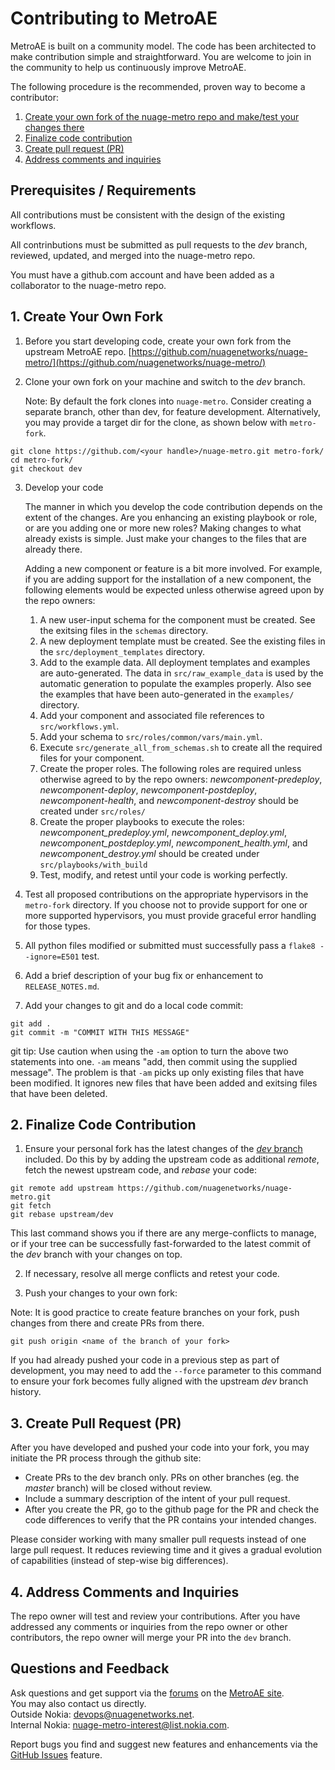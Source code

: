 # Contributing to MetroAE

MetroAE is built on a community model. The code has been architected to make contribution simple and straightforward. You are welcome to join in the community to help us continuously improve MetroAE.

The following procedure is the recommended, proven way to become a contributor:

1. [Create your own fork of the nuage-metro repo and make/test your changes there](#1-create-your-own-fork)
2. [Finalize code contribution](#2-finalize-code-contribution)
3. [Create pull request (PR)](#3-create-pull-request-pr)
4. [Address comments and inquiries](#4-address-comments-and-inquiries)

## Prerequisites / Requirements

All contributions must be consistent with the design of the existing workflows.

All contrinbutions must be submitted as pull requests to the _dev_ branch, reviewed, updated, and merged into the nuage-metro repo.

You must have a github.com account and have been added as a collaborator to the nuage-metro repo.

## 1. Create Your Own Fork

1. Before you start developing code, create your own fork from the upstream MetroAE repo. [https://github.com/nuagenetworks/nuage-metro/](https://github.com/nuagenetworks/nuage-metro/)

2. Clone your own fork on your machine and switch to the _dev_ branch.

    Note: By default the fork clones into `nuage-metro`. Consider creating a separate branch, other than dev, for feature development. Alternatively, you may provide a target dir for the clone, as shown below with `metro-fork`.

```
git clone https://github.com/<your handle>/nuage-metro.git metro-fork/
cd metro-fork/
git checkout dev
```

3. Develop your code

    The manner in which you develop the code contribution depends on the extent of the changes. Are you enhancing an existing playbook or role, or are you adding one or more new roles? Making changes to what already exists is simple. Just make your changes to the files that are already there.

    Adding a new component or feature is a bit more involved. For example, if you are adding support for the installation of a new component, the following elements would be expected unless otherwise agreed upon by the repo owners:

    1. A new user-input schema for the component must be created. See the exitsing files in the `schemas` directory.
    2. A new deployment template must be created. See the existing files in the `src/deployment_templates` directory.
    3. Add to the example data. All deployment templates and examples are auto-generated. The data in `src/raw_example_data` is used by the automatic generation to populate the examples properly. Also see the examples that have been auto-generated in the `examples/` directory.
    4. Add your component and associated file references to `src/workflows.yml`.
    5. Add your schema to `src/roles/common/vars/main.yml`.
    6. Execute  `src/generate_all_from_schemas.sh` to create all the required files for your component.
    7. Create the proper roles. The following roles are required unless otherwise agreed to by the repo owners: _newcomponent-predeploy_, _newcomponent-deploy_, _newcomponent-postdeploy_, _newcomponent-health_, and _newcomponent-destroy_ should be created under `src/roles/`
    8. Create the proper playbooks to execute the roles: _newcomponent_predeploy.yml_, _newcomponent_deploy.yml_, _newcomponent_postdeploy.yml_, _newcomponent_health.yml_, and _newcomponent_destroy.yml_ should be created under `src/playbooks/with_build`
    9. Test, modify, and retest until your code is working perfectly.

4. Test all proposed contributions on the appropriate hypervisors in the `metro-fork` directory. If you choose not to provide support for one or more supported hypervisors, you must provide graceful error handling for those types.

5. All python files modified or submitted must successfully pass a `flake8 --ignore=E501` test.

6. Add a brief description of your bug fix or enhancement to `RELEASE_NOTES.md`.

7. Add your changes to git and do a local code commit:

```
git add .
git commit -m "COMMIT WITH THIS MESSAGE"
```

git tip: Use caution when using the `-am` option to turn the above two statements into one. `-am` means "add, then commit using the supplied message". The problem is that `-am` picks up only existing files that have been modified. It ignores new files that have been added and exitsing files that have been deleted.

## 2. Finalize Code Contribution

1. Ensure your personal fork has the latest changes of the [*dev* branch](https://github.com/nuagenetworks/nuage-metro/tree/dev) included. Do this by by adding the upstream code as additional _remote_, fetch the newest upstream code, and _rebase_ your code:

```
git remote add upstream https://github.com/nuagenetworks/nuage-metro.git
git fetch
git rebase upstream/dev
```

This last command shows you if there are any merge-conflicts to manage, or if your tree can be successfully fast-forwarded to the latest commit of the *dev* branch with your changes on top.

2. If necessary, resolve all merge conflicts and retest your code.

3. Push your changes to your own fork:

Note: It is good practice to create feature branches on your fork, push changes from there and create PRs from there.

```
git push origin <name of the branch of your fork>
```

If you had already pushed your code in a previous step as part of development, you may need to add the `--force` parameter to this command to ensure your fork becomes fully aligned with the upstream _dev_ branch history.

## 3. Create Pull Request (PR)

After you have developed and pushed your code into your fork, you may initiate the PR process through the github site:

* Create PRs to the dev branch only. PRs on other branches (eg. the _master_ branch) will be closed without review.
* Include a summary description of the intent of your pull request.
* After you create the PR, go to the github page for the PR and check the code differences to verify that the PR contains your intended changes.

Please consider working with many smaller pull requests instead of one large pull request.
It reduces reviewing time and it gives a gradual evolution of capabilities (instead of step-wise big differences).

## 4. Address Comments and Inquiries

The repo owner will test and review your contributions. After you have addressed any comments or inquiries from the repo owner or other contributors, the repo owner will merge your PR into the `dev` branch.

## Questions and Feedback

Ask questions and get support via the [forums](https://devops.nuagenetworks.net/forums/) on the [MetroAE site](https://devops.nuagenetworks.net/).  
You may also contact us directly.  
  Outside Nokia: [devops@nuagenetworks.net](mailto:deveops@nuagenetworks.net "send email to nuage-metro project").  
  Internal Nokia: [nuage-metro-interest@list.nokia.com](mailto:nuage-metro-interest@list.nokia.com "send email to nuage-metro project"). 

Report bugs you find and suggest new features and enhancements via the [GitHub Issues](https://github.com/nuagenetworks/nuage-metro/issues "nuage-metro issues") feature.
